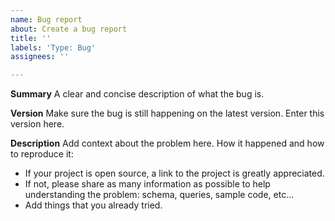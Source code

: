 ```yaml
---
name: Bug report
about: Create a bug report 
title: ''
labels: 'Type: Bug'
assignees: ''

---
```


**Summary**
A clear and concise description of what the bug is.

**Version**
Make sure the bug is still happening on the latest version. Enter this version here.

**Description**
Add context about the problem here. How it happened and how to reproduce it:  
* If your project is open source, a link to the project is greatly appreciated. 
* If not, please share as many information as possible to help understanding the problem: schema, queries, sample code, etc...
* Add things that you already tried.  

